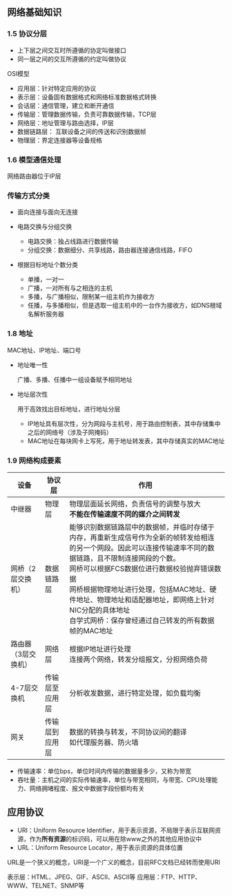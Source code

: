 ## 网络基础知识

### 1.5 协议分层

* 上下层之间交互时所遵循的协定叫做接口
* 同一层之间的交互所遵循的约定叫做协议

OSI模型

* 应用层：针对特定应用的协议
* 表示层：设备固有数据格式和网络标准数据格式转换
* 会话层：通信管理，建立和断开通信
* 传输层：管理数据传输，负责可靠数据传输，TCP层
* 网络层：地址管理与路由选择，IP层
* 数据链路层： 互联设备之间的传送和识别数据帧
* 物理层：界定连接器等设备规格

### 1.6 模型通信处理

网络路由器位于IP层

### 传输方式分类

* 面向连接与面向无连接
* 电路交换与分组交换

	* 电路交换：独占线路进行数据传输
	* 分组交换：数据细分、共享线路，路由器连接通信线路，FIFO

* 根据目标地址个数分类

	* 单播，一对一
	* 广播，一对所有与之相连的主机
	* 多播，与广播相似，限制某一组主机作为接收方
	* 任播，与多播相似，但是选取一组主机中的一台作为接收方，如DNS根域名解析服务器

### 1.8 地址

MAC地址、IP地址、端口号

* 地址唯一性

	广播、多播、任播中一组设备赋予相同地址

* 地址层次性

	用于高效找出目标地址，进行地址分层

	* IP地址具有层次性，分为网段与主机号，用于路由控制表，其中存储集中之后的网络号（涉及子网掩码）
	* MAC地址在每块网卡上写死，用于地址转发表，其中存储真实的MAC地址

### 1.9 网络构成要素

设备 | 协议层 | 作用
---- | ---- | ----
中继器 | 物理层 | 物理层面延长网络，负责信号的调整与放大<br>**不能在传输速度不同的媒介之间转发**
网桥（2层交换机） | 数据链路层 | 能够识别数据链路层中的数据帧，并临时存储于内存，再重新生成信号作为全新的帧转发给相连的另一个网段。因此可以连接传输速率不同的数据链路，且不限制连接网段的个数。<br>网桥可以根据FCS数据位进行数据校验抛弃错误数据<br>网桥根据物理地址进行处理，包括MAC地址、硬件地址、物理地址和适配器地址，即网络上针对NIC分配的具体地址<br>自学式网桥：保存曾经通过自己转发的所有数据帧的MAC地址
路由器（3层交换机） | 网络层 | 根据IP地址进行处理<br>连接两个网络，转发分组报文，分担网络负荷
4-7层交换机 | 传输层至应用层 | 分析收发数据，进行特定处理，如负载均衡
网关 | 传输层到应用层 | 数据的转换与转发，不同协议间的翻译<br>如代理服务器、防火墙

* 传输速率：单位bps，单位时间内传输的数据量多少，又称为带宽
* 吞吐量：主机之间的实际传输速率，单位与带宽相同，与带宽、CPU处理能力、网络拥堵程度、报文中数据字段份额均有关


## 应用协议

* URI：Uniform Resource Identifier，用于表示资源，不局限于表示互联网资源，作为**所有资源**的标识码，可以用在除www之外的其他应用协议中
* URL：Uniform Resource Locator，用于表示资源的具体位置

URL是一个狭义的概念，URI是一个广义的概念，目前RFC文档已经转而使用URI

表示层：HTML、JPEG、GIF、ASCII、ASCII等
应用层：FTP、HTTP、WWW、TELNET、SNMP等